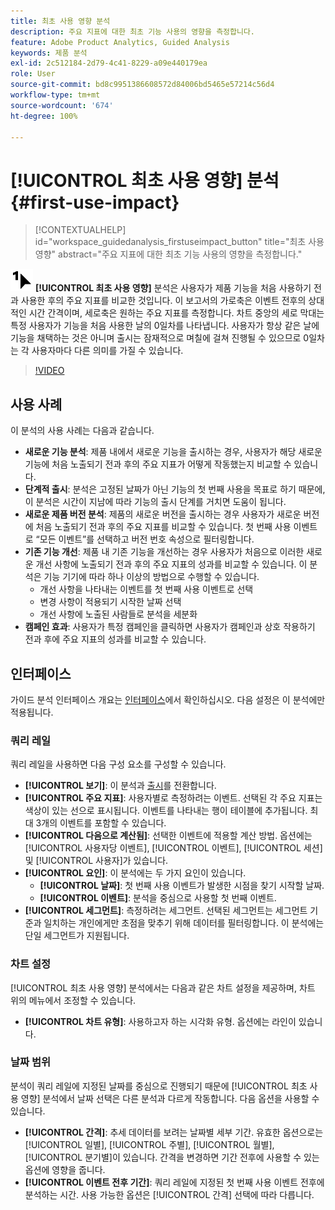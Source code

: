 ```yaml
---
title: 최초 사용 영향 분석
description: 주요 지표에 대한 최초 기능 사용의 영향을 측정합니다.
feature: Adobe Product Analytics, Guided Analysis
keywords: 제품 분석
exl-id: 2c512184-2d79-4c41-8229-a09e440179ea
role: User
source-git-commit: bd8c9951386608572d84006bd5465e57214c56d4
workflow-type: tm+mt
source-wordcount: '674'
ht-degree: 100%

---
```


# [!UICONTROL 최초 사용 영향] 분석 {#first-use-impact}

<!-- markdownlint-disable MD034 -->

>[!CONTEXTUALHELP]
>id="workspace_guidedanalysis_firstuseimpact_button"
>title="최초 사용 영향"
>abstract="주요 지표에 대한 최초 기능 사용의 영향을 측정합니다."

<!-- markdownlint-enable MD034 -->

![FirstUse](/help/assets/icons/FirstUse.svg) **[!UICONTROL 최초 사용 영향]** 분석은 사용자가 제품 기능을 처음 사용하기 전과 사용한 후의 주요 지표를 비교한 것입니다. 이 보고서의 가로축은 이벤트 전후의 상대적인 시간 간격이며, 세로축은 원하는 주요 지표를 측정합니다. 차트 중앙의 세로 막대는 특정 사용자가 기능을 처음 사용한 날의 0일차를 나타냅니다. 사용자가 항상 같은 날에 기능을 채택하는 것은 아니며 출시는 잠재적으로 며칠에 걸쳐 진행될 수 있으므로 0일차는 각 사용자마다 다른 의미를 가질 수 있습니다.


>[!VIDEO](https://video.tv.adobe.com/v/3421661/?quality=12&learn=on)


## 사용 사례

이 분석의 사용 사례는 다음과 같습니다.

* **새로운 기능 분석**: 제품 내에서 새로운 기능을 출시하는 경우, 사용자가 해당 새로운 기능에 처음 노출되기 전과 후의 주요 지표가 어떻게 작동했는지 비교할 수 있습니다.
* **단계적 출시**: 분석은 고정된 날짜가 아닌 기능의 첫 번째 사용을 목표로 하기 때문에, 이 분석은 시간이 지남에 따라 기능의 출시 단계를 거치면 도움이 됩니다.
* **새로운 제품 버전 분석**: 제품의 새로운 버전을 출시하는 경우 사용자가 새로운 버전에 처음 노출되기 전과 후의 주요 지표를 비교할 수 있습니다. 첫 번째 사용 이벤트로 “모든 이벤트”를 선택하고 버전 번호 속성으로 필터링합니다.
* **기존 기능 개선**: 제품 내 기존 기능을 개선하는 경우 사용자가 처음으로 이러한 새로운 개선 사항에 노출되기 전과 후의 주요 지표의 성과를 비교할 수 있습니다. 이 분석은 기능 기기에 따라 하나 이상의 방법으로 수행할 수 있습니다.
   * 개선 사항을 나타내는 이벤트를 첫 번째 사용 이벤트로 선택
   * 변경 사항이 적용되기 시작한 날짜 선택
   * 개선 사항에 노출된 사람들로 분석을 세분화
* **캠페인 효과**: 사용자가 특정 캠페인을 클릭하면 사용자가 캠페인과 상호 작용하기 전과 후에 주요 지표의 성과를 비교할 수 있습니다.

## 인터페이스

가이드 분석 인터페이스 개요는 [인터페이스](../overview.md#interface)에서 확인하십시오. 다음 설정은 이 분석에만 적용됩니다.

### 쿼리 레일

쿼리 레일을 사용하면 다음 구성 요소를 구성할 수 있습니다.

* **[!UICONTROL 보기]**: 이 분석과 [출시](release-impact.md)를 전환합니다.
* **[!UICONTROL 주요 지표]**: 사용자별로 측정하려는 이벤트. 선택된 각 주요 지표는 색상이 있는 선으로 표시됩니다. 이벤트를 나타내는 행이 테이블에 추가됩니다. 최대 3개의 이벤트를 포함할 수 있습니다.
* **[!UICONTROL 다음으로 계산됨]**: 선택한 이벤트에 적용할 계산 방법. 옵션에는 [!UICONTROL 사용자당 이벤트], [!UICONTROL 이벤트], [!UICONTROL 세션] 및 [!UICONTROL 사용자]가 있습니다.
* **[!UICONTROL 요인]**: 이 분석에는 두 가지 요인이 있습니다.
   * **[!UICONTROL 날짜]**: 첫 번째 사용 이벤트가 발생한 시점을 찾기 시작할 날짜.
   * **[!UICONTROL 이벤트]**: 분석을 중심으로 사용할 첫 번째 이벤트.
* **[!UICONTROL 세그먼트]**: 측정하려는 세그먼트. 선택된 세그먼트는 세그먼트 기준과 일치하는 개인에게만 초점을 맞추기 위해 데이터를 필터링합니다. 이 분석에는 단일 세그먼트가 지원됩니다.

### 차트 설정

[!UICONTROL 최초 사용 영향] 분석에서는 다음과 같은 차트 설정을 제공하며, 차트 위의 메뉴에서 조정할 수 있습니다.

* **[!UICONTROL 차트 유형]**: 사용하고자 하는 시각화 유형. 옵션에는 라인이 있습니다.

### 날짜 범위

분석이 쿼리 레일에 지정된 날짜를 중심으로 진행되기 때문에 [!UICONTROL 최초 사용 영향] 분석에서 날짜 선택은 다른 분석과 다르게 작동합니다. 다음 옵션을 사용할 수 있습니다.

* **[!UICONTROL 간격]**: 추세 데이터를 보려는 날짜별 세부 기간. 유효한 옵션으로는 [!UICONTROL 일별], [!UICONTROL 주별], [!UICONTROL 월별], [!UICONTROL 분기별]이 있습니다. 간격을 변경하면 기간 전후에 사용할 수 있는 옵션에 영향을 줍니다.
* **[!UICONTROL 이벤트 전후 기간]**: 쿼리 레일에 지정된 첫 번째 사용 이벤트 전후에 분석하는 시간. 사용 가능한 옵션은 [!UICONTROL 간격] 선택에 따라 다릅니다.

<!--
## Example

See below for an example of the analysis.

![First use impact](../assets/first-use-impact.png)

-->
